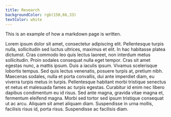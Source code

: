 ```yaml
---
title: Research
backgroundColor: rgb(150,66,33)
textColor: white
---
```


This is an example of how a markdown page is written.

Lorem ipsum dolor sit amet, consectetur adipiscing elit. Pellentesque turpis nulla, sollicitudin sed luctus ultrices, maximus et elit. In hac habitasse platea dictumst. Cras commodo leo quis lectus laoreet, non interdum metus sollicitudin. Proin sodales consequat nulla eget tempor. Cras sit amet egestas nunc, a mattis ipsum. Duis a iaculis ipsum. Vivamus scelerisque lobortis tempus. Sed quis lectus venenatis, posuere turpis at, pretium nibh. Maecenas sodales, nulla et porta convallis, dui ante imperdiet diam, eu viverra turpis metus in turpis. Pellentesque habitant morbi tristique senectus et netus et malesuada fames ac turpis egestas. Curabitur id enim nec libero dapibus condimentum eu id risus. Sed ante magna, gravida vitae magna et, fermentum eleifend magna. Morbi sed tortor sed ipsum tristique consequat ut ac arcu. Aliquam sit amet aliquam diam. Suspendisse in urna mollis, facilisis risus id, porta risus. Suspendisse ac facilisis diam.
